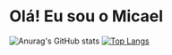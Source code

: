 # Olá! Eu sou o Micael
![Anurag's GitHub stats](https://github-readme-stats.vercel.app/api?username=micaelcorrea1&show_icons=true&theme=cobalt)
[![Top Langs](https://github-readme-stats.vercel.app/api/top-langs/?username=micaelcorrea1&layout=donut)](https://github.com/micaelcorrea1/github-readme-stats)
